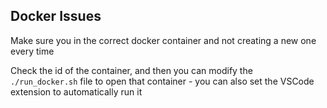 ## Docker Issues


Make sure you in the correct docker container and not creating a new one every time 

Check the id of the container, and then you can modify the ``` ./run_docker.sh``` file to open that container - you can also set the VSCode extension to automatically run it